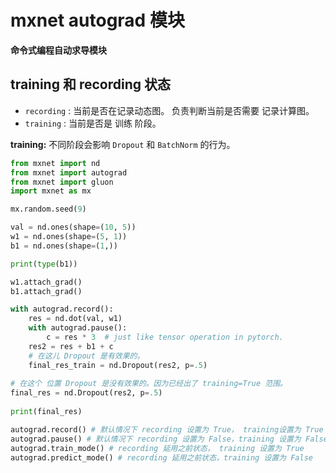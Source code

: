 # mxnet autograd 模块

**命令式编程自动求导模块**



## training 和 recording 状态

* `recording` :  当前是否在记录动态图。 负责判断当前是否需要 记录计算图。
* `training` : 当前是否是 训练 阶段。 



**training:**  不同阶段会影响 `Dropout` 和 `BatchNorm` 的行为。

```python
from mxnet import nd
from mxnet import autograd
from mxnet import gluon
import mxnet as mx

mx.random.seed(9)

val = nd.ones(shape=(10, 5))
w1 = nd.ones(shape=(5, 1))
b1 = nd.ones(shape=(1,))

print(type(b1))

w1.attach_grad()
b1.attach_grad()

with autograd.record():
    res = nd.dot(val, w1)
    with autograd.pause():
        c = res * 3  # just like tensor operation in pytorch.
    res2 = res + b1 + c
    # 在这儿 Dropout 是有效果的。
    final_res_train = nd.Dropout(res2, p=.5) 
    
# 在这个 位置 Dropout 是没有效果的。因为已经出了 training=True 范围。
final_res = nd.Dropout(res2, p=.5) 
 
print(final_res)
```



```python
autograd.record() # 默认情况下 recording 设置为 True， training设置为 True
autograd.pause() # 默认情况下 recording 设置为 False，training 设置为 False
autograd.train_mode() # recording 延用之前状态， training 设置为 True
autograd.predict_mode() # recording 延用之前状态，training 设置为 False
```







